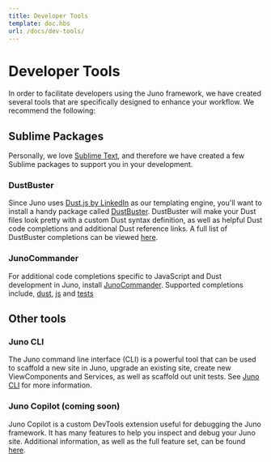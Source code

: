 ```yaml
---
title: Developer Tools
template: doc.hbs
url: /docs/dev-tools/
---
```


# Developer Tools

In order to facilitate developers using the Juno framework, we have created several tools that are specifically designed to enhance your workflow. We recommend the following: 

<visual><break></break></visual>

## Sublime Packages

Personally, we love [Sublime Text](http://www.sublimetext.com/3), and therefore we have created a few Sublime packages to support you in your development.

### DustBuster
Since Juno uses [Dust.js by LinkedIn](http://www.dustjs.com/) as our templating engine, you'll want to install a handy package called [DustBuster](https://packagecontrol.io/packages/DustBuster). DustBuster will make your Dust files look pretty with a custom Dust syntax definition, as well as helpful Dust code completions and additional Dust reference links. A full list of DustBuster completions can be viewed [here](https://github.com/zanuka/dust-buster/blob/master/docs/completions.md).

### JunoCommander
For additional code completions specific to JavaScript and Dust development in Juno, install [JunoCommander](https://packagecontrol.io/packages/JCommander). Supported completions include, [dust](https://github.com/zanuka/jcommander/blob/master/usage/jdust-completions.dust), [js](https://github.com/zanuka/jcommander/blob/master/usage/jjs-snippets.js) and [tests](https://github.com/zanuka/jcommander/blob/master/usage/jjs-snippets.js)

<visual><break></break></visual>

## Other tools

### Juno CLI
The Juno command line interface (CLI) is a powerful tool that can be used to scaffold a new site in Juno, upgrade an existing site, create new ViewComponents and Services, as well as scaffold out unit tests. See [Juno CLI](/docs/juno-cli/) for more information.

### Juno Copilot (coming soon)
Juno Copilot is a custom DevTools extension useful for debugging the Juno framework. It has many features to help you inspect and debug your Juno site. Additional information, as well as the full feature set, can be found [here](#).

